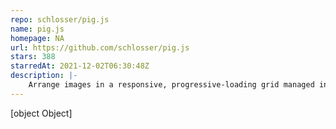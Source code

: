 ```yaml
---
repo: schlosser/pig.js
name: pig.js
homepage: NA
url: https://github.com/schlosser/pig.js
stars: 388
starredAt: 2021-12-02T06:30:48Z
description: |-
    Arrange images in a responsive, progressive-loading grid managed in JavaScript using CSS transforms.
---
```


[object Object]
